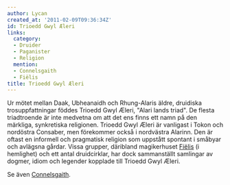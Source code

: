```yaml
---
author: Lycan
created_at: '2011-02-09T09:36:34Z'
id: Trioedd Gwyl Æleri
links:
  category:
  - Druider
  - Paganister
  - Religion
  mention:
  - Connelsgaith
  - Fiëlis
title: Trioedd Gwyl Æleri
---
```


Ur mötet mellan Daak, Ubheanaidh och Rhung-Alaris äldre, druidiska trosuppfattningar föddes Trioedd
Gwyl Æleri, "Alari lands triad". De flesta triadtroende är inte medvetna om att det ens finns ett
namn på den märkliga, synkretiska religionen. Trioedd Gwyl Æleri är vanligast i Tokon och nordöstra
Consaber, men förekommer också i nordvästra Alarinn. Den är oftast en informell och pragmatisk
religion som uppstått spontant i småbyar och avlägsna gårdar. Vissa grupper, däribland magikerhuset
[Fiëlis] (i hemlighet) och ett antal druidcirklar, har dock sammanställt samlingar av dogmer, idiom
och legender kopplade till Trioedd Gwyl Æleri.

Se även [Connelsgaith].

  [Fiëlis]: Fiëlis
  [Connelsgaith]: Connelsgaith